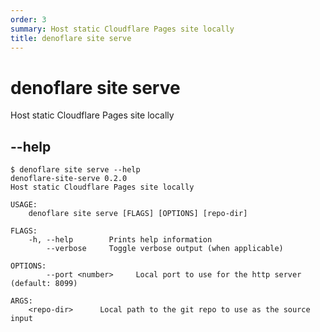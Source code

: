 ```yaml
---
order: 3
summary: Host static Cloudflare Pages site locally
title: denoflare site serve
---
```


# denoflare site serve
Host static Cloudflare Pages site locally

## --help
```
$ denoflare site serve --help
denoflare-site-serve 0.2.0
Host static Cloudflare Pages site locally

USAGE:
    denoflare site serve [FLAGS] [OPTIONS] [repo-dir]

FLAGS:
    -h, --help        Prints help information
        --verbose     Toggle verbose output (when applicable)

OPTIONS:
        --port <number>     Local port to use for the http server (default: 8099)

ARGS:
    <repo-dir>      Local path to the git repo to use as the source input
```
